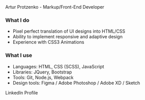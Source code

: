 <div class="b-cv-title">Artur Protzenko - Markup/Front-End Developer</div>
<h3>What I do</h3>
<ul class="b-simp-list">
  <li>Pixel perfect translation of UI designs into HTML/CSS</li>
  <li>Ability to implement responsive and adaptive design</li>
  <li>Experience with CSS3 Animations</li>
</ul>
<h3>What I use</h3>
<ul class="b-simp-list">
  <li>Languages: HTML, CSS (SCSS), JavaScript</li>
  <li>Libraries: JQuery, Bootstrap</li>
  <li>Tools: Git, Node.js, Webpack</li>
  <li>Design tools: Figma / Adobe Photoshop / Adobe XD / Sketch </li>
</ul>

<div class="b-linkedin><a href="https://www.linkedin.com/in/artur-protzenko">LinkedIn Profile</a></div>
                                                                            

<!--
**arsen-osben/arsen-osben** is a ✨ _special_ ✨ repository because its `README.md` (this file) appears on your GitHub profile.

Here are some ideas to get you started:

- 🔭 I’m currently working on ...
- 🌱 I’m currently learning ...
- 👯 I’m looking to collaborate on ...
- 🤔 I’m looking for help with ...
- 💬 Ask me about ...
- 📫 How to reach me: ...
- 😄 Pronouns: ...
- ⚡ Fun fact: ...
-->
